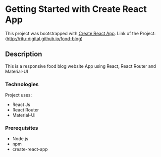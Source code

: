 # Getting Started with Create React App

This project was bootstrapped with [Create React App](https://github.com/facebook/create-react-app).
Link of the Project: (http://ritu-digital.github.io/food-blog)

## Description

  This is a responsive food blog website App using React, React Router and Material-UI

### Technologies
Project uses:

* React Js
* React Router
* Material-UI

### Prerequisites

* Node.js
* npm
* create-react-app

